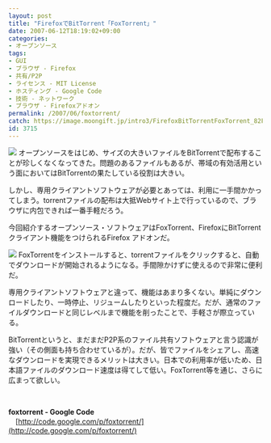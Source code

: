```yaml
---
layout: post
title: "FirefoxでBitTorrent「FoxTorrent」"
date: 2007-06-12T18:19:02+09:00
categories:
- オープンソース
tags: 
- GUI
- ブラウザ - Firefox
- 共有/P2P
- ライセンス - MIT License
- ホスティング - Google Code
- 技術 - ネットワーク
- ブラウザ - Firefoxアドオン
permalink: /2007/06/foxtorrent/
catch: https://image.moongift.jp/intro3/FirefoxBitTorrentFoxTorrent_82FF/foxtorrent2_thumb.png
id: 3715
---
```

[![](https://image.moongift.jp/intro3/FirefoxBitTorrentFoxTorrent_82FF/foxtorrent1_thumb.png)](https://image.moongift.jp/intro3/FirefoxBitTorrentFoxTorrent_82FF/foxtorrent12.png) オープンソースをはじめ、サイズの大きいファイルをBitTorrentで配布することが珍しくなくなってきた。問題のあるファイルもあるが、帯域の有効活用という面においてはBitTorrentの果たしている役割は大きい。

 

しかし、専用クライアントソフトウェアが必要とあっては、利用に一手間かかってしまう。torrentファイルの配布は大抵Webサイト上で行っているので、ブラウザに内包できれば一番手軽だろう。

 

今回紹介するオープンソース・ソフトウェアはFoxTorrent、FirefoxにBitTorrentクライアント機能をつけられるFirefox アドオンだ。

 <!--more--> 

[![](https://image.moongift.jp/intro3/FirefoxBitTorrentFoxTorrent_82FF/foxtorrent2_thumb.png)](https://image.moongift.jp/intro3/FirefoxBitTorrentFoxTorrent_82FF/foxtorrent22.png) FoxTorrentをインストールすると、torrentファイルをクリックすると、自動でダウンロードが開始されるようになる。手間隙かけずに使えるので非常に便利だ。

 

専用クライアントソフトウェアと違って、機能はあまり多くない。単純にダウンロードしたり、一時停止、リジュームしたりといった程度だ。だが、通常のファイルダウンロードと同じレベルまで機能を削ったことで、手軽さが際立っている。

 

BitTorrentというと、まだまだP2P系のファイル共有ソフトウェアと言う認識が強い（その側面も持ち合わせているが）。だが、皆でファイルをシェアし、高速なダウンロードを実現できるメリットは大きい。日本での利用率が低いため、日本語ファイルのダウンロード速度は得てして低い。FoxTorrent等を通じ、さらに広まって欲しい。

 

&nbsp;

 

**foxtorrent - Google Code**  
　[http://code.google.com/p/foxtorrent/](http://code.google.com/p/foxtorrent/)

